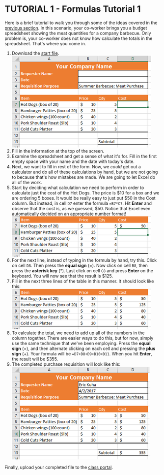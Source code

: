 # TUTORIAL 1 - Formulas Tutorial 1

Here is a brief tutorial to walk you through some of the ideas covered in the [previous section](http://itech.erickuha.com/spreadsheets/formulas/). In this scenario, your co-worker brings you a budget spreadsheet showing the meat quantities for a company barbecue. Only problem is, your co-worker does not know how calculate the totals in the spreadsheet. That's where you come in.

1. Download the [start file](res/formulas_start.xlsx). <br /> ![Start File](images/formulas/formulas_1.png)
2. Fill in the information at the top of the screen.
3. Examine the spreadsheet and get a sense of what it's for. Fill in the first empty space with your name and the date with today's date.
1. Next, we want to fill in rest of the form. Now, we _could_ get out a calculator and do all of these calculations by hand, but we are not going to because that's how mistakes are made. We are going to let Excel do all of the work.
2. Start by deciding what calculation we need to perform in order to calculate just the cost of the Hot Dogs. The price is $10 for a box and we are ordering 5 boxes. It would be really easy to just put $50 in the Cost column. But instead, in cell `D7` enter the formula `=B7*C7`. Hit **Enter** and observe that the cost is, as we guessed, $50. Notice that Excel even automatically decided on an appropriate number format! <br /> ![first line](images/formulas/formulas_2.png)
3. For the next line, instead of typing in the formula by hand, try this. Click on cell `D8`. Then press the **equal sign** (=). Now click on cell `B8`, then press the **asterisk key** (\*). Last click on cell `C8` and press **Enter** on the keyboard. You will now see that the result is $125.
4. Fill in the next three lines of the table in this manner. It should look like this: <br /> ![table done](images/formulas/formulas_3.png)
1. To calculate the total, we need to add up all of the numbers in the column together. There are easier ways to do this, but for now, simply use the same technique that we've been employing.  Press the **equal sign** (=), and then alternate clicking on each cell and pressing the **plus sign** (+). Your formula will be `=D7+D8+D9+D10+D11`. When you hit **Enter**, the result will be $355.
2. The completed purchase requisition will look like this: <br /> ![table done](images/formulas/formulas_4.png)

Finally, upload your completed file to the [class portal](http://my.lltc.edu/ics).
